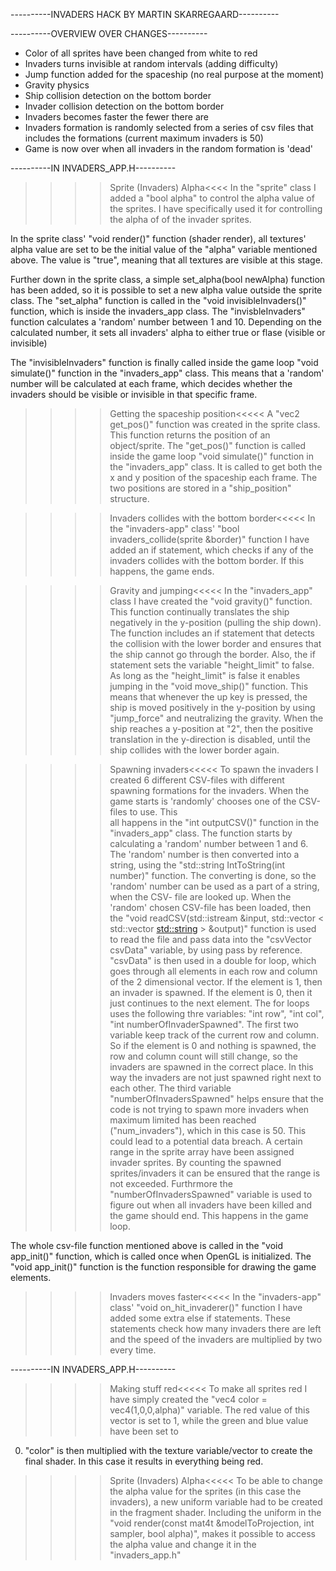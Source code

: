 
----------INVADERS HACK BY MARTIN SKARREGAARD----------


----------OVERVIEW OVER CHANGES----------

- Color of all sprites have been changed from white to red
- Invaders turns invisible at random intervals (adding difficulty)
- Jump function added for the spaceship (no real purpose at the moment)
- Gravity physics
- Ship collision detection on the bottom border
- Invader collision detection on the bottom border
- Invaders becomes faster the fewer there are
- Invaders formation is randomly selected from a series of csv files that includes the 
formations (current maximum invaders is 50)
- Game is now over when all invaders in the random formation is 'dead'



----------IN INVADERS_APP.H----------

>>>>Sprite (Invaders) Alpha<<<<
In the "sprite" class I added a "bool alpha" to control the alpha value of the sprites. 
I have specifically used it for controlling the alpha of of the invader sprites.

In the sprite class' "void render()" function (shader render), all textures' alpha 
value are set to be the initial value of the "alpha" variable mentioned above. 
The value is "true", meaning that all textures are visible at this stage.

Further down in the sprite class, a simple set_alpha(bool newAlpha) function has been added, 
so it is possible to set a new alpha value outside the sprite class.
The "set_alpha" function is called in the "void invisibleInvaders()" function, which is 
inside the invaders_app class. The "invisbleInvaders" function calculates a 'random' number 
between 1 and 10. Depending on the calculated number, it sets all invaders' alpha to either
true or flase (visible or invisible)

The "invisibleInvaders" function is finally called inside the game loop "void 
simulate()" function in the "invaders_app" class. This means that a 'random' number will be
calculated at each frame, which decides whether the invaders should be visible or invisible 
in that specific frame. 




>>>>Getting the spaceship position<<<<<
A "vec2 get_pos()" function was created in the sprite class. This function returns the
position of an object/sprite. The "get_pos()" function is called inside the game loop "void 
simulate()" function in the "invaders_app" class. It is called to get both the x and y 
position of the spaceship each frame. The two positions are stored in a "ship_position" 
structure. 



>>>>Invaders collides with the bottom border<<<<<
In the "invaders-app" class' "bool invaders_collide(sprite &border)" function I have added
an if statement, which checks if any of the invaders collides with the bottom border. If
this happens, the game ends.




>>>>Gravity and jumping<<<<<
In the "invaders_app" class I have created the "void gravity()" function. This function
continually translates the ship negatively in the y-position (pulling the ship down). The 
function includes an if statement that detects the collision with the lower border and 
ensures that the ship cannot go through the border. Also, the if statement sets the variable 
"height_limit" to false. 
As long as the "height_limit" is false it enables jumping in the "void move_ship()" function.
This means that whenever the up key is pressed, the ship is moved positively in the 
y-position by using "jump_force" and neutralizing the gravity. When the ship reaches a 
y-position at "2", then the positive translation in the y-direction is disabled, until the 
ship collides with the lower border again.




>>>>Spawning invaders<<<<<
To spawn the invaders I created 6 different CSV-files with different spawning formations for
the invaders. When the game starts is 'randomly' chooses one of the CSV-files to use. This  
all happens in the "int outputCSV()" function in the "invaders_app" class. The function 
starts by calculating a 'random' number between 1 and 6. The 'random' number is then 
converted into a string, using the "std::string IntToString(int number)" function. The 
converting is done, so the 'random' number can be used as a part of a string, when the CSV-
file are looked up. 
When the 'random' chosen CSV-file has been loaded, then the "void readCSV(std::istream 
&input, std::vector < std::vector <std::string> > &output)" function is used to read the
file and pass data into the "csvVector csvData" variable, by using pass by reference.
"csvData" is then used in a double for loop, which goes through all elements in each row and 
column of the 2 dimensional vector. If the element is 1, then an invader is spawned.
If the element is 0, then it just continues to the next element. The for loops uses the 
following thre variables: "int row", "int col", "int numberOfInvaderSpawned". The first two
variable keep track of the current row and column. So if the element is 0 and nothing is 
spawned, the row and column count will still change, so the invaders are spawned in the 
correct place. In this way the invaders are not just spawned right next to each other. 
The third variable "numberOfInvadersSpawned" helps ensure that the code is not trying to
spawn more invaders when maximum limited has been reached ("num_invaders"), which in this 
case is 50. This could lead to a potential data breach. A certain range in the sprite array 
have been assigned invader sprites. By counting the spawned sprites/invaders it can be
ensured that the range is not exceeded. Furthrmore the "numberOfInvadersSpawned" variable is
used to figure out when all invaders have been killed and the game should end. This happens 
in the game loop.

The whole csv-file function mentioned above is called in the "void app_init()" function, 
which is called once when OpenGL is initialized. The "void app_init()" function is the 
function responsible for drawing the game elements. 


>>>>Invaders moves faster<<<<<
In the "invaders-app" class' "void on_hit_invaderer()" function I have added some extra else
if statements. These statements check how many invaders there are left and the speed of the
invaders are multiplied by two every time.


----------IN INVADERS_APP.H----------

>>>>Making stuff red<<<<< 
To make all sprites red I have simply created the "vec4 color = vec4(1,0,0,alpha)" variable.
The red value of this vector is set to 1, while the green and blue value have been set to
0. "color" is then multiplied with the texture variable/vector to create the final shader.
In this case it results in everything being red. 




>>>>Sprite (Invaders) Alpha<<<<< 
To be able to change the alpha value for the sprites (in this case the invaders), a new 
uniform variable had to be created in the fragment shader. Including the uniform in the
"void render(const mat4t &modelToProjection, int sampler, bool alpha)", makes it possible 
to access the alpha value and change it in the "invaders_app.h"
